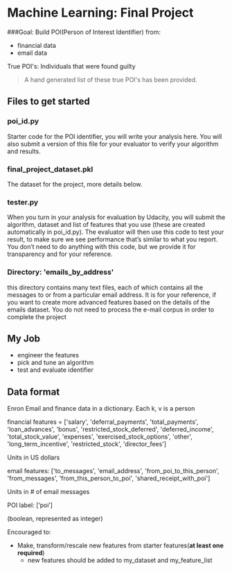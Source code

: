 Machine Learning: Final Project
==============

###Goal:
Build POI(Person of Interest Identifier) from:

* financial data
* email data

True POI's: Individuals that were found guilty

> A hand generated list of these true POI's has been provided.

## Files to get started

### poi_id.py

Starter code for the POI identifier, you will write your analysis here.
You will also submit a version of this file for your evaluator to verify your algorithm and results. 

### final_project_dataset.pkl

The dataset for the project, more details below. 

### tester.py

When you turn in your analysis for evaluation by Udacity,
you will submit the algorithm, dataset and list of features that you use (these are created automatically in poi_id.py).
The evaluator will then use this code to test your result,
to make sure we see performance that’s similar to what you report.
You don’t need to do anything with this code,
but we provide it for transparency and for your reference. 

### Directory: 'emails_by_address'

this directory contains many text files,
each of which contains all the messages to or from a particular email address.
It is for your reference, if you want to create more advanced features based on the details of the emails dataset.
You do not need to process the e-mail corpus in order to complete the project

## My Job

* engineer the features
* pick and tune an algorithm
* test and evaluate identifier

## Data format

Enron Email and finance data in a dictionary.  Each k, v is a person

financial features = ['salary', 'deferral_payments',
'total_payments', 'loan_advances', 'bonus', 'restricted_stock_deferred',
'deferred_income', 'total_stock_value', 'expenses', 'exercised_stock_options',
'other', 'long_term_incentive', 'restricted_stock', 'director_fees'] 

Units in US dollars

email features: ['to_messages', 'email_address', 'from_poi_to_this_person',
'from_messages', 'from_this_person_to_poi', 'shared_receipt_with_poi']


Units in # of email messages

POI label: [‘poi’]

(boolean, represented as integer)


Encouraged to:

* Make, transform/rescale new features from starter features(**at least one required**)
    * new features should be added to my_dataset and my_feature_list




